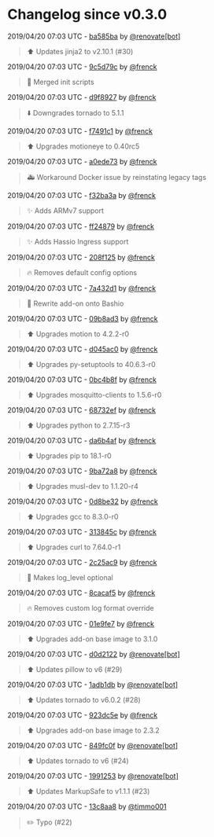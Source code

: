 # Changelog since v0.3.0

2019/04/20 07:03 UTC - [ba585ba](https://github.com/hassio-addons/addon-motioneye/commit/ba585bab839505961e9bc041527f8acd503e708f) by [@renovate[bot]](https://github.com/apps/renovate)
> :arrow_up: Updates jinja2 to v2.10.1 (#30) 

2019/04/20 07:03 UTC - [9c5d79c](https://github.com/hassio-addons/addon-motioneye/commit/9c5d79c63e4ec807b4ee7b49f2f2074565d538a2) by [@frenck](https://github.com/frenck)
> :hammer: Merged init scripts 

2019/04/20 07:03 UTC - [d9f8927](https://github.com/hassio-addons/addon-motioneye/commit/d9f8927c7bb093c755df4709cf1dbbace070f0ec) by [@frenck](https://github.com/frenck)
> :arrow_down: Downgrades tornado to 5.1.1 

2019/04/20 07:03 UTC - [f7491c1](https://github.com/hassio-addons/addon-motioneye/commit/f7491c1beff802978f795c07b53145338e0e4e2d) by [@frenck](https://github.com/frenck)
> :arrow_up: Upgrades motioneye to 0.40rc5 

2019/04/20 07:03 UTC - [a0ede73](https://github.com/hassio-addons/addon-motioneye/commit/a0ede738a14f11251fc2ea632f782c4d7f945ffe) by [@frenck](https://github.com/frenck)
> :ambulance: Workaround Docker issue by reinstating legacy tags 

2019/04/20 07:03 UTC - [f32ba3a](https://github.com/hassio-addons/addon-motioneye/commit/f32ba3a5cb46bef84c37bb7c3935a9c6e94d5c5c) by [@frenck](https://github.com/frenck)
> :sparkles: Adds ARMv7 support 

2019/04/20 07:03 UTC - [ff24879](https://github.com/hassio-addons/addon-motioneye/commit/ff24879f52ae450712758ce61238977a3e7e266a) by [@frenck](https://github.com/frenck)
> :sparkles: Adds Hassio Ingress support 

2019/04/20 07:03 UTC - [208f125](https://github.com/hassio-addons/addon-motioneye/commit/208f125141eb4cb84dbda457f8b3090aafed1393) by [@frenck](https://github.com/frenck)
> :fire: Removes default config options 

2019/04/20 07:03 UTC - [7a432d1](https://github.com/hassio-addons/addon-motioneye/commit/7a432d18660df32b9441a5006197b5d346ad4593) by [@frenck](https://github.com/frenck)
> :hammer: Rewrite add-on onto Bashio 

2019/04/20 07:03 UTC - [09b8ad3](https://github.com/hassio-addons/addon-motioneye/commit/09b8ad3e2f146bf67b6075aea24f08b86da42e61) by [@frenck](https://github.com/frenck)
> :arrow_up: Upgrades motion to 4.2.2-r0 

2019/04/20 07:03 UTC - [d045ac0](https://github.com/hassio-addons/addon-motioneye/commit/d045ac03e97a4001beee36e076e9edce9dac645c) by [@frenck](https://github.com/frenck)
> :arrow_up: Upgrades py-setuptools to 40.6.3-r0 

2019/04/20 07:03 UTC - [0bc4b8f](https://github.com/hassio-addons/addon-motioneye/commit/0bc4b8fcf1ea15fe426bf9f0a6c98d2d50500d54) by [@frenck](https://github.com/frenck)
> :arrow_up: Upgrades mosquitto-clients to 1.5.6-r0 

2019/04/20 07:03 UTC - [68732ef](https://github.com/hassio-addons/addon-motioneye/commit/68732ef1327978e0d0703163a16cafadced34793) by [@frenck](https://github.com/frenck)
> :arrow_up: Upgrades python to 2.7.15-r3 

2019/04/20 07:03 UTC - [da6b4af](https://github.com/hassio-addons/addon-motioneye/commit/da6b4af92c079f3da3f302e087627fa4595cab6b) by [@frenck](https://github.com/frenck)
> :arrow_up: Upgrades pip to 18.1-r0 

2019/04/20 07:03 UTC - [9ba72a8](https://github.com/hassio-addons/addon-motioneye/commit/9ba72a8de131213fa0267f30ff32626e8919c96b) by [@frenck](https://github.com/frenck)
> :arrow_up: Upgrades musl-dev to 1.1.20-r4 

2019/04/20 07:03 UTC - [0d8be32](https://github.com/hassio-addons/addon-motioneye/commit/0d8be325ae4f7a59b2a4ab12fed6b7c9ea4e4988) by [@frenck](https://github.com/frenck)
> :arrow_up: Upgrades gcc to 8.3.0-r0 

2019/04/20 07:03 UTC - [313845c](https://github.com/hassio-addons/addon-motioneye/commit/313845cf9f1984d3405f8b7a0939da3135c92ecc) by [@frenck](https://github.com/frenck)
> :arrow_up: Upgrades curl to 7.64.0-r1 

2019/04/20 07:03 UTC - [2c25ac9](https://github.com/hassio-addons/addon-motioneye/commit/2c25ac9bffc18530bcc8191201dfbc64146fcb89) by [@frenck](https://github.com/frenck)
> :hammer: Makes log_level optional 

2019/04/20 07:03 UTC - [8cacaf5](https://github.com/hassio-addons/addon-motioneye/commit/8cacaf510bae98ff261d8ded10432f21f6106dba) by [@frenck](https://github.com/frenck)
> :fire: Removes custom log format override 

2019/04/20 07:03 UTC - [01e9fe7](https://github.com/hassio-addons/addon-motioneye/commit/01e9fe73387ccd858b3047d6d383a9e5f8e069ef) by [@frenck](https://github.com/frenck)
> :arrow_up: Upgrades add-on base image to 3.1.0 

2019/04/20 07:03 UTC - [d0d2122](https://github.com/hassio-addons/addon-motioneye/commit/d0d2122e573cb3a2d3d39d63f700e3b535ee1895) by [@renovate[bot]](https://github.com/apps/renovate)
> :arrow_up: Updates pillow to v6 (#29) 

2019/04/20 07:03 UTC - [1adb1db](https://github.com/hassio-addons/addon-motioneye/commit/1adb1db61396b6d08fa11fb56ec0bfd809348db6) by [@renovate[bot]](https://github.com/apps/renovate)
> :arrow_up: Updates tornado to v6.0.2 (#28) 

2019/04/20 07:03 UTC - [923dc5e](https://github.com/hassio-addons/addon-motioneye/commit/923dc5e68f739bb16979aa43af939783c8441cd8) by [@frenck](https://github.com/frenck)
> :arrow_up: Upgrades add-on base image to 2.3.2 

2019/04/20 07:03 UTC - [849fc0f](https://github.com/hassio-addons/addon-motioneye/commit/849fc0f6ce038d4d0ce88d6365b3ab1e8415175e) by [@renovate[bot]](https://github.com/apps/renovate)
> :arrow_up: Updates tornado to v6 (#24) 

2019/04/20 07:03 UTC - [1991253](https://github.com/hassio-addons/addon-motioneye/commit/19912539015608c76359ae64ade5aba93601f0ee) by [@renovate[bot]](https://github.com/apps/renovate)
> :arrow_up: Updates MarkupSafe to v1.1.1 (#23) 

2019/04/20 07:03 UTC - [13c8aa8](https://github.com/hassio-addons/addon-motioneye/commit/13c8aa822724d47adcade865d7a3ebf3c40df5b0) by [@timmo001](https://github.com/timmo001)
> :pencil2: Typo (#22) 

